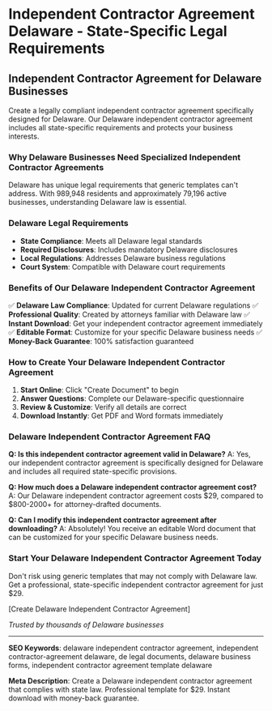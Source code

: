 # Independent Contractor Agreement Delaware - State-Specific Legal Requirements

## Independent Contractor Agreement for Delaware Businesses

Create a legally compliant independent contractor agreement specifically designed for Delaware. Our Delaware independent contractor agreement includes all state-specific requirements and protects your business interests.

### Why Delaware Businesses Need Specialized Independent Contractor Agreements

Delaware has unique legal requirements that generic templates can't address. With 989,948 residents and approximately 79,196 active businesses, understanding Delaware law is essential.

### Delaware Legal Requirements

- **State Compliance**: Meets all Delaware legal standards
- **Required Disclosures**: Includes mandatory Delaware disclosures
- **Local Regulations**: Addresses Delaware business regulations
- **Court System**: Compatible with Delaware court requirements

### Benefits of Our Delaware Independent Contractor Agreement

✅ **Delaware Law Compliance**: Updated for current Delaware regulations
✅ **Professional Quality**: Created by attorneys familiar with Delaware law
✅ **Instant Download**: Get your independent contractor agreement immediately
✅ **Editable Format**: Customize for your specific Delaware business needs
✅ **Money-Back Guarantee**: 100% satisfaction guaranteed

### How to Create Your Delaware Independent Contractor Agreement

1. **Start Online**: Click "Create Document" to begin
2. **Answer Questions**: Complete our Delaware-specific questionnaire
3. **Review & Customize**: Verify all details are correct
4. **Download Instantly**: Get PDF and Word formats immediately

### Delaware Independent Contractor Agreement FAQ

**Q: Is this independent contractor agreement valid in Delaware?**
A: Yes, our independent contractor agreement is specifically designed for Delaware and includes all required state-specific provisions.

**Q: How much does a Delaware independent contractor agreement cost?**
A: Our Delaware independent contractor agreement costs $29, compared to $800-2000+ for attorney-drafted documents.

**Q: Can I modify this independent contractor agreement after downloading?**
A: Absolutely! You receive an editable Word document that can be customized for your specific Delaware business needs.

### Start Your Delaware Independent Contractor Agreement Today

Don't risk using generic templates that may not comply with Delaware law. Get a professional, state-specific independent contractor agreement for just $29.

[Create Delaware Independent Contractor Agreement]

*Trusted by thousands of Delaware businesses*

---

**SEO Keywords**: delaware independent contractor agreement, independent contractor-agreement delaware, de legal documents, delaware business forms, independent contractor agreement template delaware

**Meta Description**: Create a Delaware independent contractor agreement that complies with state law. Professional template for $29. Instant download with money-back guarantee.
